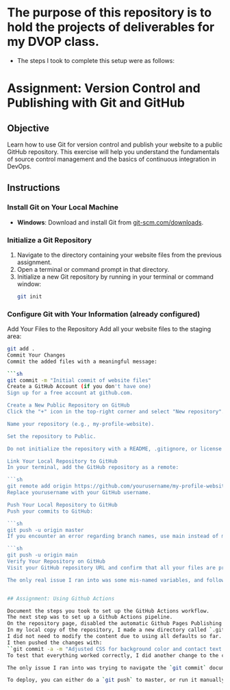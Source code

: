 # The purpose of this repository is to hold the projects of deliverables for my DVOP class.
- The steps I took to complete this setup were as follows:
# Assignment: Version Control and Publishing with Git and GitHub

## Objective
Learn how to use Git for version control and publish your website to a public GitHub repository. This exercise will help you understand the fundamentals of source control management and the basics of continuous integration in DevOps.

## Instructions

### Install Git on Your Local Machine
- **Windows**: Download and install Git from [git-scm.com/downloads](https://git-scm.com/downloads).

### Initialize a Git Repository
1. Navigate to the directory containing your website files from the previous assignment.
2. Open a terminal or command prompt in that directory.
3. Initialize a new Git repository by running in your terminal or command window:
   ```sh
   git init

### Configure Git with Your Information (already configured)

Add Your Files to the Repository
Add all your website files to the staging area:

```sh
git add .
Commit Your Changes
Commit the added files with a meaningful message:

```sh
git commit -m "Initial commit of website files"
Create a GitHub Account (if you don't have one)
Sign up for a free account at github.com.

Create a New Public Repository on GitHub
Click the "+" icon in the top-right corner and select "New repository".

Name your repository (e.g., my-profile-website).

Set the repository to Public.

Do not initialize the repository with a README, .gitignore, or license (since you have already initialized a local repository).

Link Your Local Repository to GitHub
In your terminal, add the GitHub repository as a remote:

```sh
git remote add origin https://github.com/yourusername/my-profile-website.git
Replace yourusername with your GitHub username.

Push Your Local Repository to GitHub
Push your commits to GitHub:

```sh
git push -u origin master
If you encounter an error regarding branch names, use main instead of master:

```sh
git push -u origin main
Verify Your Repository on GitHub
Visit your GitHub repository URL and confirm that all your files are present.

The only real issue I ran into was some mis-named variables, and following a link to a localhost page that didn't exist.


## Assignment: Using Github Actions

Document the steps you took to set up the GitHub Actions workflow.
The next step was to set up a Github Actions pipeline. 
On the repository page, disabled the automatic Github Pages Publishing by changing the Pages source to Github Actions.
In my local copy of the repository, I made a new directory called `.github/workflows`, and created a `deploy.yml` file, filled with the provided workflow content.
I did not need to modify the content due to using all defaults so far.
I then pushed the changes with:
``git commit -a -m "Adjusted CSS for background color and contact text color."``
To test that everything worked correctly, I did another change to the colors of the page, then used the source control features of Visual Studio Code to commit again.

The only issue I ran into was trying to navigate the `git commit` documentation to find what options would allow for adding and adding a message.

To deploy, you can either do a `git push` to master, or run it manually from the Github Actions tab of the repository.
